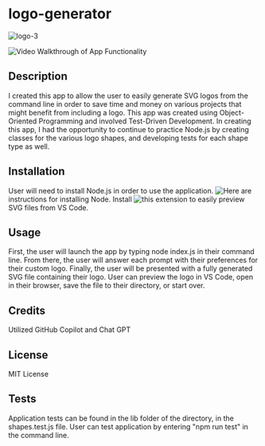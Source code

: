 # logo-generator
![logo-3](https://github.com/ecbrudner/logo-generator/assets/148579054/54618567-9db5-4881-8730-d86b35ec0807)

![Video Walkthrough of App Functionality](https://drive.google.com/file/d/1t3sJrKERy9koQOEgOtE_Kej4zFdeM9ky/view?usp=sharing)

## Description

I created this app to allow the user to easily generate SVG logos from the command line in order to save time and money on various projects that might benefit from including a logo. This app was created using Object-Oriented 
Programming and involved Test-Driven Development. In creating this app, I had the opportunity to continue to practice Node.js by creating classes for the various logo shapes, and developing tests for each shape type as well.

## Installation

User will need to install Node.js in order to use the application. ![Here](https://nodejs.org/en/learn/getting-started/how-to-install-nodejs) are instructions for installing Node.
Install ![this extension](https://marketplace.visualstudio.com/items?itemName=jock.svg) to easily preview SVG files from VS Code.

## Usage

First, the user will launch the app by typing node index.js in their command line. From there, the user will answer each prompt with their preferences for their custom logo. Finally, the user will be presented with a fully generated SVG file containing their logo. User can preview the logo in VS Code, open in their browser, save the file to their directory, or start over.

## Credits

Utilized GitHub Copilot and Chat GPT

## License

MIT License

## Tests

Application tests can be found in the lib folder of the directory, in the shapes.test.js file. User can test application by entering "npm run test" in the command line.
